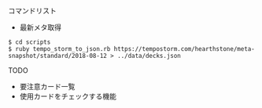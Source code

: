 コマンドリスト

-  最新メタ取得
  ```
  $ cd scripts
  $ ruby tempo_storm_to_json.rb https://tempostorm.com/hearthstone/meta-snapshot/standard/2018-08-12 > ../data/decks.json
  ```

TODO

- 要注意カード一覧
- 使用カードをチェックする機能



